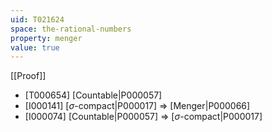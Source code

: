 ```yaml
---
uid: T021624
space: the-rational-numbers
property: menger
value: true
---
```

[[Proof]]

* [T000654] [Countable|P000057]
* [I000141] [$\sigma$-compact|P000017] => [Menger|P000066]
* [I000074] [Countable|P000057] => [$\sigma$-compact|P000017]

